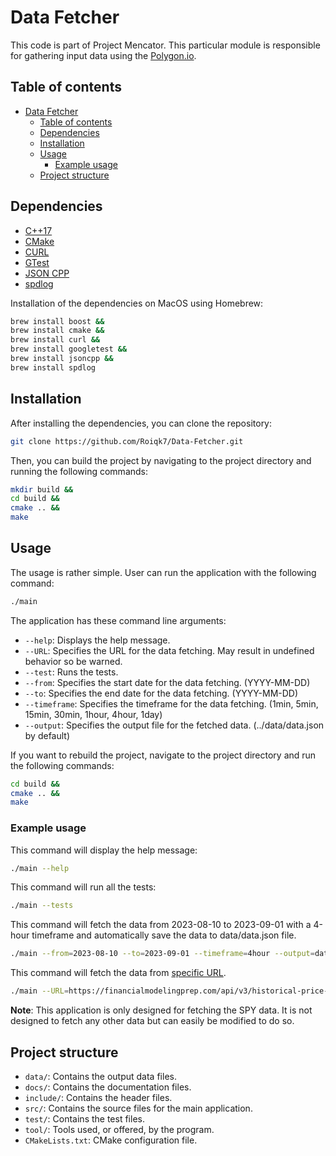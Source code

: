 # Data Fetcher

This code is part of Project Mencator. This particular module is responsible for gathering input data using the [Polygon.io](https://polygon.io).

## Table of contents
- [Data Fetcher](#data-fetcher)
  - [Table of contents](#table-of-contents)
  - [Dependencies](#dependencies)
  - [Installation](#installation)
  - [Usage](#usage)
    - [Example usage](#example-usage)
  - [Project structure](#project-structure)

## Dependencies

* [C++17](https://en.cppreference.com/w/cpp/17)
* [CMake](https://cmake.org/)
* [CURL](https://curl.se/)
* [GTest](https://github.com/google/googletest)
* [JSON CPP](https://github.com/open-source-parsers/jsoncpp)
* [spdlog](https://github.com/gabime/spdlog)

Installation of the dependencies on MacOS using Homebrew:

```bash
brew install boost &&
brew install cmake &&
brew install curl &&
brew install googletest &&
brew install jsoncpp &&
brew install spdlog
```

## Installation

After installing the dependencies, you can clone the repository:

```bash
git clone https://github.com/Roiqk7/Data-Fetcher.git
```

Then, you can build the project by navigating to the project directory and running the following commands:

```bash
mkdir build &&
cd build &&
cmake .. &&
make
```

## Usage

The usage is rather simple. User can run the application with the following command:

```bash
./main
```

The application has these command line arguments:
* `--help`: Displays the help message.
* `--URL`: Specifies the URL for the data fetching. May result in undefined behavior so be warned.
* `--test`: Runs the tests.
* `--from`: Specifies the start date for the data fetching. (YYYY-MM-DD)
* `--to`: Specifies the end date for the data fetching. (YYYY-MM-DD)
* `--timeframe`: Specifies the timeframe for the data fetching. (1min, 5min, 15min, 30min, 1hour, 4hour, 1day)
* `--output`: Specifies the output file for the fetched data. (../data/data.json by default)

If you want to rebuild the project, navigate to the project directory and run the following commands:

```bash
cd build &&
cmake .. &&
make
```

### Example usage

This command will display the help message:

```bash
./main --help
```

This command will run all the tests:

```bash
./main --tests
```

This command will fetch the data from 2023-08-10 to 2023-09-01 with a 4-hour timeframe and automatically save the data to data/data.json file.

```bash
./main --from=2023-08-10 --to=2023-09-01 --timeframe=4hour --output=data/data.json
```

This command will fetch the data from [specific URL](https://financialmodelingprep.com/api/v3/historical-price-full/SPY).

```bash
./main --URL=https://financialmodelingprep.com/api/v3/historical-price-full/SPY // Will not work (missing API key)
```

**Note**: This application is only designed for fetching the SPY data. It is not designed to fetch any other data but can easily be modified to do so.

## Project structure

* `data/`: Contains the output data files.
* `docs/`: Contains the documentation files.
* `include/`: Contains the header files.
* `src/`: Contains the source files for the main application.
* `test/`: Contains the test files.
* `tool/`: Tools used, or offered, by the program.
* `CMakeLists.txt`: CMake configuration file.